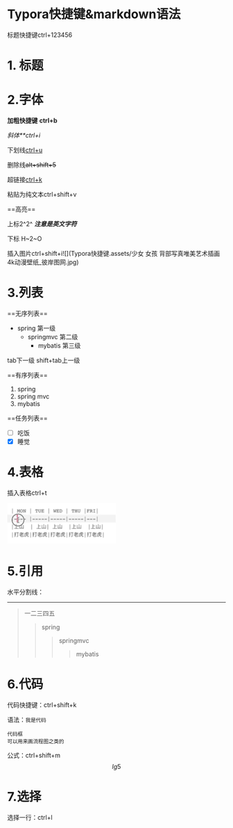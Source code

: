 # Typora快捷键&markdown语法

标题快捷键ctrl+123456

# 1. 标题

# 2.字体

**加粗快捷键** **ctrl+b**

*斜体**ctrl+i*

下划线<u>ctrl+u</u>

删除线~~alt+shift+5~~

超链接[ctrl+k](www.baidu.com)

粘贴为纯文本ctrl+shift+v

==高亮==

上标2^2^ ***注意是英文字符***

下标 H~2~O 

插入图片ctrl+shift+i![](Typora快捷键.assets/少女 女孩 背部写真唯美艺术插画4k动漫壁纸_彼岸图网.jpg)

# 3.列表

==无序列表==

+ spring 第一级
  + springmvc 第二级
    + mybatis 第三级

tab下一级 shift+tab上一级

==有序列表==

1. spring
2. spring mvc
3. mybatis

==任务列表==

+ [ ] 吃饭
+ [x] 睡觉 

# 4.表格

插入表格ctrl+t

![image-20210617152049738](Typora快捷键.assets/image-20210617152049738.png)

# 5.引用

水平分割线：

-------

> 一二三四五
>
> > spring
> >
> > > springmvc
> > >
> > > > mybatis

# 6.代码

代码快捷键：ctrl+shift+k

语法：`我是代码`

```
代码框
可以用来画流程图之类的
```



公式：ctrl+shift+m
$$
lg5
$$

# 7.选择

选择一行：ctrl+l
